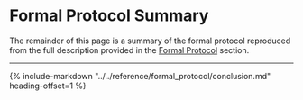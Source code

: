 # Formal Protocol Summary

The remainder of this page is a summary of the formal protocol reproduced from the full description
provided in the [Formal Protocol](../../reference/formal_protocol/index.md) section.

---

{% include-markdown "../../reference/formal_protocol/conclusion.md" heading-offset=1 %}
